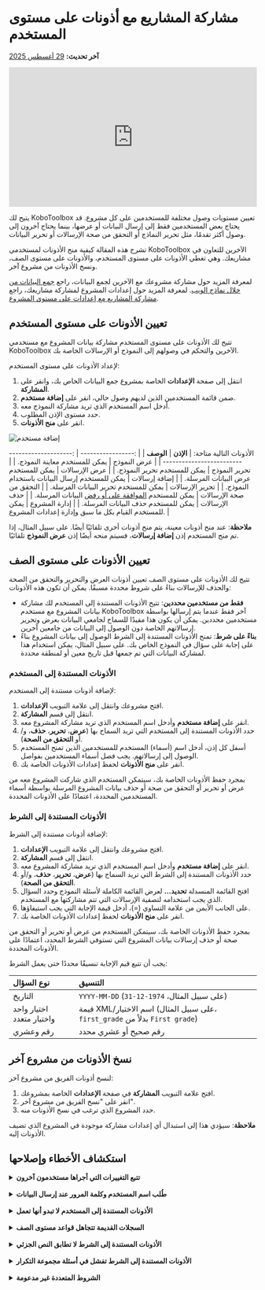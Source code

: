# مشاركة المشاريع مع أذونات على مستوى المستخدم
**آخر تحديث:** <a href="https://github.com/kobotoolbox/docs/blob/2d936225c821d33163324c6fe6093fa30da3c5fa/source/managing_permissions.md" class="reference">29 أغسطس 2025</a>

<iframe src="https://www.youtube.com/embed/WnCNuxgaMoQ?si=bktZdlug2uBKUyzq" style="width: 100%; aspect-ratio: 16 / 9; height: auto; border: 0;" title="YouTube video player" frameborder="0" allow="accelerometer; autoplay; clipboard-write; encrypted-media; gyroscope; picture-in-picture; web-share" allowfullscreen></iframe>

يتيح لك KoboToolbox تعيين مستويات وصول مختلفة للمستخدمين على كل مشروع. قد يحتاج بعض المستخدمين فقط إلى إرسال البيانات أو عرضها، بينما يحتاج آخرون إلى وصول أكثر تقدمًا، مثل تحرير النماذج أو التحقق من صحة الإرسالات أو تحرير البيانات.

تشرح هذه المقالة كيفية منح الأذونات لمستخدمي KoboToolbox الآخرين للتعاون في مشاريعك. وهي تغطي الأذونات على مستوى المستخدم، والأذونات على مستوى الصف، ونسخ الأذونات من مشروع آخر.

<p class="note">
لمعرفة المزيد حول مشاركة مشروعك مع الآخرين لجمع البيانات، راجع <a href="https://support.kobotoolbox.org/data_through_webforms.html">جمع البيانات من خلال نماذج الويب</a>. لمعرفة المزيد حول إعدادات المشروع لمشاركة مشاريعك، راجع <a href="https://support.kobotoolbox.org/project_sharing_settings.html">مشاركة المشاريع مع إعدادات على مستوى المشروع</a>.
</p>

## تعيين الأذونات على مستوى المستخدم

تتيح لك الأذونات على مستوى المستخدم مشاركة بيانات المشروع مع مستخدمي KoboToolbox الآخرين والتحكم في وصولهم إلى النموذج أو الإرسالات الخاصة بك.

لإعداد الأذونات على مستوى المستخدم:
1. انتقل إلى صفحة **الإعدادات** الخاصة بمشروع جمع البيانات الخاص بك، وانقر على **المشاركة**.
2. ضمن قائمة المستخدمين الذين لديهم وصول حالي، انقر على **إضافة مستخدم**.
3. أدخل اسم المستخدم الذي تريد مشاركة النموذج معه.
4. حدد مستوى الإذن المطلوب.
5. انقر على **منح الأذونات**.

![إضافة مستخدم](images/managing_permissions/add_user.png)

الأذونات التالية متاحة:
| **الإذن**    | **الوصف**                                |
| :----------------- | :--------------------------------------------- |
| عرض النموذج               | يمكن للمستخدم معاينة النموذج.                                  |
| تحرير النموذج      | يمكن للمستخدم تحرير النموذج.                                  |
| عرض الإرسالات           | يمكن للمستخدم عرض البيانات المرسلة.           |
| إضافة إرسالات           | يمكن للمستخدم إرسال البيانات باستخدام النموذج.         |
| تحرير الإرسالات         | يمكن للمستخدم تحرير البيانات المرسلة.           |
| التحقق من صحة الإرسالات | يمكن للمستخدم <a href="https://support.kobotoolbox.org/record_validation.html">الموافقة على أو رفض</a> البيانات المرسلة. |
| حذف الإرسالات         | يمكن للمستخدم حذف البيانات المرسلة.        |
| إدارة المشروع      | يمكن للمستخدم القيام بكل ما سبق وإدارة إعدادات المشروع.                  |

<p class="note">
<strong>ملاحظة</strong>: عند منح أذونات معينة، يتم منح أذونات أخرى تلقائيًا أيضًا. على سبيل المثال، إذا تم منح المستخدم إذن <strong>إضافة إرسالات</strong>، فسيتم منحه أيضًا إذن <strong>عرض النموذج</strong> تلقائيًا.
</p>

## تعيين الأذونات على مستوى الصف

تتيح لك الأذونات على مستوى الصف تعيين أذونات العرض والتحرير والتحقق من الصحة والحذف للإرسالات بناءً على شروط محددة مسبقًا. يمكن أن تكون هذه الأذونات:

- **فقط من مستخدمين محددين**: تتيح الأذونات المستندة إلى المستخدم لك مشاركة بيانات المشروع مع مستخدم KoboToolbox آخر فقط عندما يتم إرسالها بواسطة مستخدمين محددين. يمكن أن يكون هذا مفيدًا للسماح لجامعي البيانات بعرض وتحرير إرسالاتهم الخاصة دون الوصول إلى البيانات من جامعين آخرين.
- **بناءً على شرط**: تمنح الأذونات المستندة إلى الشرط الوصول إلى بيانات المشروع بناءً على إجابة على سؤال في النموذج الخاص بك. على سبيل المثال، يمكن استخدام هذا لمشاركة البيانات التي تم جمعها قبل تاريخ معين أو لمنطقة محددة.

### الأذونات المستندة إلى المستخدم

لإضافة أذونات مستندة إلى المستخدم:

1. افتح مشروعك وانتقل إلى علامة التبويب **الإعدادات**.
2. انتقل إلى قسم **المشاركة**.
3. انقر على **إضافة مستخدم** وأدخل اسم المستخدم الذي تريد مشاركة المشروع معه.
4. حدد الأذونات المستندة إلى المستخدم التي تريد السماح بها (**عرض**، **تحرير**، **حذف**، و/أو **التحقق من الصحة**).
5. أسفل كل إذن، أدخل اسم (أسماء) المستخدم للمستخدمين الذين تمنح المستخدم الوصول إلى إرسالاتهم. يجب فصل أسماء المستخدمين بفواصل.
6. انقر على **منح الأذونات** لحفظ إعدادات الأذونات الخاصة بك.

بمجرد حفظ الأذونات الخاصة بك، سيتمكن المستخدم الذي شاركت المشروع معه من عرض أو تحرير أو التحقق من صحة أو حذف بيانات المشروع المرسلة بواسطة أسماء المستخدمين المحددة، اعتمادًا على الأذونات المحددة.

### الأذونات المستندة إلى الشرط

لإضافة أذونات مستندة إلى الشرط:

1. افتح مشروعك وانتقل إلى علامة التبويب **الإعدادات**.
2. انتقل إلى قسم **المشاركة**.
3. انقر على **إضافة مستخدم** وأدخل اسم المستخدم الذي تريد مشاركة المشروع معه.
4. حدد الأذونات المستندة إلى الشرط التي تريد السماح بها (**عرض**، **تحرير**، **حذف**، و/أو **التحقق من الصحة**).
5. افتح القائمة المنسدلة **تحديد...** لعرض القائمة الكاملة لأسئلة النموذج وحدد السؤال الذي يجب استخدامه لتصفية الإرسالات التي تتم مشاركتها مع المستخدم.
6. على الجانب الأيمن من علامة التساوي (=)، أدخل قيمة الإجابة التي يجب استيفاؤها.
7. انقر على **منح الأذونات** لحفظ إعدادات الأذونات الخاصة بك.
   
بمجرد حفظ الأذونات الخاصة بك، سيتمكن المستخدم من عرض أو تحرير أو التحقق من صحة أو حذف إرسالات بيانات المشروع التي تستوفي الشرط المحدد، اعتمادًا على الأذونات المحددة.

يجب أن تتبع قيم الإجابة تنسيقًا محددًا حتى يعمل الشرط:

| **نوع السؤال**    | **التنسيق**                                |
| :----------------- | :--------------------------------------------- |
| التاريخ               | <code>YYYY-MM-DD</code> (على سبيل المثال، <code>1974-12-31</code>)                                  |
| اختيار واحد واختيار متعدد      | قيمة XML/اسم الاختيار (على سبيل المثال، <code>first_grade</code> بدلاً من <code>First grade</code>)                                   |
| رقم وعشري           | رقم صحيح أو عشري محدد            |

## نسخ الأذونات من مشروع آخر

لنسخ أذونات الفريق من مشروع آخر:

1. افتح علامة التبويب **المشاركة** في صفحة **الإعدادات** الخاصة بمشروعك.
2. انقر على "نسخ الفريق من مشروع آخر".
3. حدد المشروع الذي ترغب في نسخ الأذونات منه.

<p class="note">
<strong>ملاحظة</strong>: سيؤدي هذا إلى استبدال أي إعدادات مشاركة موجودة في المشروع الذي تضيف الأذونات إليه.
</p>

## استكشاف الأخطاء وإصلاحها

<details>
<summary><strong>تتبع التغييرات التي أجراها مستخدمون آخرون</strong></summary>
يحتفظ KoboToolbox <a href="https://support.kobotoolbox.org/activity_logs.html">بسجلات النشاط</a> التي تعرض جدولًا زمنيًا كاملاً لإجراءات الحساب والمشروع. تسجل <strong>سجلات سجل المشروع</strong> كل تعديل داخل المشروع—التحميلات والتعديلات والحذف والإرسالات—حتى تتمكن من تتبع التغييرات وتعيين المسؤولية وتحديد متى بدأت المشاكل.
</details>
<br>
<details>
<summary><strong>طُلب اسم المستخدم وكلمة المرور عند إرسال البيانات</strong></summary>
إذا ظهرت نافذة منبثقة لتسجيل الدخول عند محاولة الإرسال، فإن المشروع معد <a href="https://support.kobotoolbox.org/project_sharing_settings.html">لطلب المصادقة</a> لجمع البيانات. في هذه الحالة، يمكنك إرسال البيانات فقط إذا كان لحسابك إذن إضافة إرسالات. أدخل اسم المستخدم وكلمة المرور الخاصة بـ KoboToolbox للمتابعة.
</details>
<br>
<details>
<summary><strong>الأذونات المستندة إلى المستخدم لا تبدو أنها تعمل</strong></summary>
تنطبق الأذونات المستندة إلى المستخدم فقط عندما تكون <a href="https://support.kobotoolbox.org/project_sharing_settings.html">المصادقة مطلوبة</a> وتحمل كل إرسالية اسم مستخدم. افتح علامة التبويب <strong>النموذج</strong> للمشروع وأوقف تشغيل "السماح بالإرسالات إلى هذا النموذج بدون اسم مستخدم وكلمة مرور" ضمن <strong>جمع البيانات</strong>.
</details>
<br>
<details>
<summary><strong>السجلات القديمة تتجاهل قواعد مستوى الصف</strong></summary>
قد لا تحتوي الإرسالات التي تمت قبل <a href="https://support.kobotoolbox.org/project_sharing_settings.html">طلب المصادقة</a> على اسم مستخدم مرفق، لذلك لا يمكن للقواعد المستندة إلى المستخدم تصفيتها.
</details>
<br>
<details>
<summary><strong>الأذونات المستندة إلى الشرط لا تطابق النص الجزئي</strong></summary>
يجب أن يتضمن الفلتر قيمة الإجابة الدقيقة. على سبيل المثال، التصفية على <code>developer</code> لن تطابق <code>software_developer</code>. اكتب القيمة الكاملة التي تتوقعها، أو اضبط النموذج الخاص بك بحيث يتم التقاط القيمة الدقيقة.
</details>
<br>
<details>
<summary><strong>الأذونات المستندة إلى الشرط تفشل في أسئلة مجموعة التكرار</strong></summary>
لا يمكن للفلاتر البحث داخل مجموعة تكرار لأن إرسالية واحدة يمكن أن تحتوي على عدة إجابات مختلفة. إذا كنت بحاجة إلى هذا، راجع منشور منتدى المجتمع <a href="https://community.kobotoolbox.org/t/condition-based-permissions-from-a-repeat-group-value/59449">الأذونات المستندة إلى الشرط باستخدام قيمة مجموعة التكرار</a> للحصول على حل بديل باستخدام جدول بيانات.
</details>
<br>
<details>
<summary><strong>الشروط المتعددة غير مدعومة</strong></summary>
تقبل الأذونات المستندة إلى الشرط شرطًا واحدًا فقط. إذا كنت بحاجة إلى تعيين أذونات بناءً على شروط متعددة، ففكر في إنشاء حساب مستند إلى الشرط في النموذج الخاص بك ينتج قيمة واحدة للتصفية.
</details>